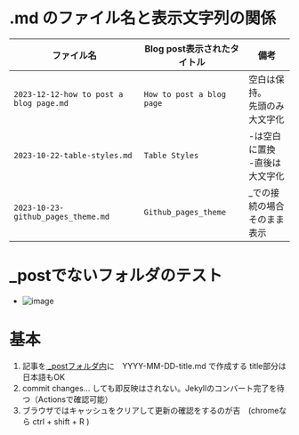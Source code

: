 <link rel="stylesheet" type="text/css" href="/assets/css/styles.css">

# .md のファイル名と表示文字列の関係

|ファイル名|Blog post表示されたタイトル|備考|
|-|-|-|
|`2023-12-12-how to post a blog page.md`|`How to post a blog page`|空白は保持。<br>先頭のみ大文字化|
|`2023-10-22-table-styles.md`|`Table Styles`|-は空白に置換<br>-直後は大文字化|
|`2023-10-23-github_pages_theme.md`|`Github_pages_theme`|_での接続の場合<br>そのまま表示|


# _postでないフォルダのテスト
* ![image](https://github.com/jamad/jamad.github.io/assets/949913/f7d5af53-098a-4863-9393-327cd6619463)


# 基本
1. 記事を[ _postフォルダ内](https://github.com/jamad/jamad.github.io/tree/master/_posts)に　YYYY-MM-DD-title.md で作成する title部分は日本語もOK
1. commit changes... しても即反映はされない。Jekyllのコンバート完了を待つ（Actionsで確認可能）
1. ブラウザではキャッシュをクリアして更新の確認をするのが吉　(chromeなら ctrl + shift + R )

